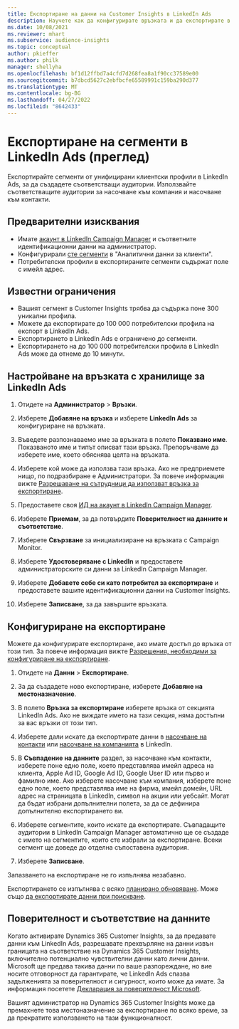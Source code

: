 ```yaml
---
title: Експортиране на данни на Customer Insights в LinkedIn Ads
description: Научете как да конфигурирате връзката и да експортирате в LinkedIn Ads.
ms.date: 10/08/2021
ms.reviewer: mhart
ms.subservice: audience-insights
ms.topic: conceptual
author: pkieffer
ms.author: philk
manager: shellyha
ms.openlocfilehash: bf1d12ffbd7a4cfd7d268fea8a1f90cc37589e00
ms.sourcegitcommit: b7dbcd5627c2ebfbcfe65589991c159ba290d377
ms.translationtype: MT
ms.contentlocale: bg-BG
ms.lasthandoff: 04/27/2022
ms.locfileid: "8642433"
---
```

# <a name="export-segments-to-linkedin-ads-preview"></a>Експортиране на сегменти в LinkedIn Ads (преглед)

Експортирайте сегменти от унифицирани клиентски профили в LinkedIn Ads, за да създадете съответстващи аудитории. Използвайте съответстващите аудитории за насочване към компания и насочване към контакти.

## <a name="prerequisites"></a>Предварителни изисквания

-   Имате [акаунт в LinkedIn Campaign Manager](https://business.linkedin.com/marketing-solutions/ads) и съответните идентификационни данни на администратор.
-   Конфигурирали [сте сегменти](segments.md) в "Аналитични данни за клиенти".
-   Потребителски профили в експортираните сегменти съдържат поле с имейл адрес.

## <a name="known-limitations"></a>Известни ограничения

- Вашият сегмент в Customer Insights трябва да съдържа поне 300 уникални профила. 
- Можете да експортирате до 100 000 потребителски профила на експорт в LinkedIn Ads.
- Експортирането в LinkedIn Ads е ограничено до сегменти.
- Експортирането на до 100 000 потребителски профила в LinkedIn Ads може да отнеме до 10 минути. 

## <a name="set-up-the-connection-to-linkedin-ads"></a>Настройване на връзката с хранилище за LinkedIn Ads

1. Отидете на **Администратор** > **Връзки**.

1. Изберете **Добавяне на връзка** и изберете **LinkedIn Ads** за конфигуриране на връзката.

1. Въведете разпознаваемо име за връзката в полето **Показвано име**. Показваното име и типът описват тази връзка. Препоръчваме да изберете име, което обяснява целта на връзката.

1. Изберете кой може да използва тази връзка. Ако не предприемете нищо, по подразбиране е Администратори. За повече информация вижте [Разрешаване на сътрудници да използват връзка за експортиране](connections.md#allow-contributors-to-use-a-connection-for-exports).

1. Предоставете своя [ИД на акаунт в LinkedIn Campaign Manager](https://www.linkedin.com/help/lms/answer/a424270).

1. Изберете **Приемам**, за да потвърдите **Поверителност на данните и съответствие**.

1. Изберете **Свързване** за инициализиране на връзката с Campaign Monitor.

1. Изберете **Удостоверяване с LinkedIn** и предоставете администраторските си данни за LinkedIn Campaign Manager.

1. Изберете **Добавете себе си като потребител за експортиране** и предоставете вашите идентификационни данни на Customer Insights.

1. Изберете **Записване**, за да завършите връзката.

## <a name="configure-an-export"></a>Конфигуриране на експортиране

Можете да конфигурирате експортиране, ако имате достъп до връзка от този тип. За повече информация вижте [Разрешения, необходими за конфигуриране на експортиране](export-destinations.md#set-up-a-new-export).

1. Отидете на **Данни** > **Експортиране**.

1. За да създадете ново експортиране, изберете **Добавяне на местоназначение**.

1. В полето **Връзка за експортиране** изберете връзка от секцията LinkedIn Ads. Ако не виждате името на тази секция, няма достъпни за вас връзки от този тип.

1. Изберете дали искате да експортирате данни в [насочване на контакти](https://business.linkedin.com/marketing-solutions/ad-targeting/contact-targeting) или [насочване на компанията](https://business.linkedin.com/marketing-solutions/ad-targeting/account-targeting) в LinkedIn. 

1. В **Съвпадение на данните** раздел, за насочване към контакти, изберете поне едно поле, което представлява имейл адреса на клиента, Apple Ad ID, Google Ad ID, Google User ID или първо и фамилно име. Ако изберете насочване към компания, изберете поне едно поле, което представлява име на фирма, имейл домейн, URL адрес на страницата в LinkedIn, символ на акции или уебсайт. Могат да бъдат избрани допълнителни полета, за да се дефинира допълнително експортирането ви. 

1. Изберете сегментите, които искате да експортирате. Съвпадащите аудитории в LinkedIn Campaign Manager автоматично ще се създаде с името на сегментите, които сте избрали за експортиране. Всеки сегмент ще доведе до отделна съпоставена аудитория. 

1. Изберете **Записване**.

Запазването на експортиране не го изпълнява незабавно.

Експортирането се изпълнява с всяко [планирано обновяване](system.md#schedule-tab). Може също [да експортирате данни при поискване](export-destinations.md#run-exports-on-demand). 


## <a name="data-privacy-and-compliance"></a>Поверителност и съответствие на данните

Когато активирате Dynamics 365 Customer Insights, за да предавате данни към LinkedIn Ads, разрешавате прехвърляне на данни извън границата на съответствие на Dynamics 365 Customer Insights, включително потенциално чувствителни данни като лични данни. Microsoft ще предава такива данни по ваше разпореждане, но вие носите отговорност да гарантирате, че LinkedIn Ads спазва задълженията за поверителност и сигурност, които може да имате. За информация посетете [Декларация за поверителност Microsoft](https://go.microsoft.com/fwlink/?linkid=396732).

Вашият администратор на Dynamics 365 Customer Insights може да премахнете това местоназначение за експортиране по всяко време, за да прекратите използването на тази функционалност.
